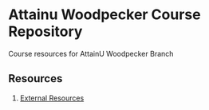 # Attainu Woodpecker Course Repository

Course resources for AttainU Woodpecker Branch

## Resources
1. [External Resources](resources.md)